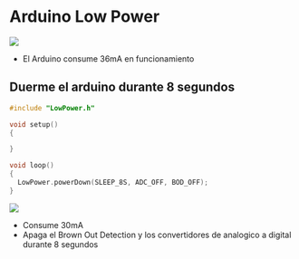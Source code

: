 # Arduino Low Power

![](https://github.com/IDiegoUlises/Arduino-Low-Power/blob/main/Images/Consumo-del-arduino-uno.gif)

* El Arduino consume 36mA en funcionamiento



## Duerme el arduino durante 8 segundos
```c++
#include "LowPower.h"

void setup()
{

}

void loop() 
{
  LowPower.powerDown(SLEEP_8S, ADC_OFF, BOD_OFF);
}

``` 

![](https://github.com/IDiegoUlises/Arduino-Low-Power/blob/main/Images/Consumo-del-arduino-con-libreria.gif)

* Consume 30mA
* Apaga el Brown Out Detection y los convertidores de analogico a digital durante 8 segundos



